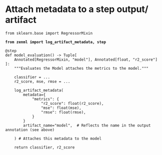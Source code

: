 # Attach metadata to a step output/ artifact

<pre class="language-python"><code class="lang-python">from sklearn.base import RegressorMixin

<strong>from zenml import log_artifact_metadata, step
</strong>
@step
def model_evaluation() -> Tuple[
    Annotated[RegressorMixin, "model"], Annotated[float, "r2_score"]
]:
    """Evaluates the Model attaches the metrics to the model."""
    
    classifier = ...
    r2_score, mse, rmse = ...

    log_artifact_metadata(
        metadata={
            "metrics": {
                "r2_score": float(r2_score),
                "mse": float(mse),
                "rmse": float(rmse),
            }
        }
        artifact_name="model",  # Reflects the name in the output annotation (see above)

    ) # Attaches this metadata to the model
    
    return classifier, r2_score
</code></pre>
